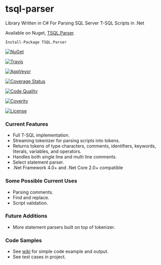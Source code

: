 # tsql-parser
Library Written in C# For Parsing SQL Server T-SQL Scripts in .Net

Available on Nuget, [TSQL.Parser](https://www.nuget.org/packages/TSQL.Parser/).

    Install-Package TSQL.Parser


[![NuGet](https://img.shields.io/nuget/dt/TSQL.Parser.svg)](https://www.nuget.org/packages/TSQL.Parser/)

[![Travis](https://travis-ci.org/bruce-dunwiddie/tsql-parser.svg)](https://travis-ci.org/bruce-dunwiddie/tsql-parser/)

[![AppVeyor](https://ci.appveyor.com/api/projects/status/lcfjc4jox76dia8q?svg=true)](https://ci.appveyor.com/project/bruce-dunwiddie/tsql-parser)

[![Coverage Status](https://coveralls.io/repos/github/bruce-dunwiddie/tsql-parser/badge.svg?branch=master)](https://coveralls.io/github/bruce-dunwiddie/tsql-parser?branch=master)

[![Code Quality](https://sonarcloud.io/api/project_badges/measure?project=tsqlparser&metric=alert_status)](https://sonarcloud.io/dashboard?id=tsqlparser)

[![Coverity](https://scan.coverity.com/projects/9334/badge.svg)](https://scan.coverity.com/projects/bruce-dunwiddie-tsql-parser)

[![License](https://img.shields.io/badge/License-Apache%202.0-blue.svg)](https://opensource.org/licenses/Apache-2.0)

### Current Features
- Full T-SQL implementation.
- Streaming tokenizer for parsing scripts into tokens.
- Returns tokens of type characters, comments, identifiers, keywords, literals, variables, and operators.
- Handles both single line and multi line comments.
- Select statement parser.
- .Net Framework 4.0+ and .Net Core 2.0+ compatible

### Some Possible Current Uses
- Parsing comments.
- Find and replace.
- Script validation.

### Future Additions
- More statement parsers built on top of tokenizer.

### Code Samples
- See [wiki](<https://github.com/bruce-dunwiddie/tsql-parser/wiki>) for simple code example and output.
- See test cases in project.
